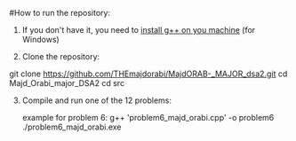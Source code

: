 #How to run the repository:

1. If you don't have it, you need to [install g++ on you machine](https://www.freecodecamp.org/news/how-to-install-c-and-cpp-compiler-on-windows/) (for Windows)

2. Clone the repository:

git clone https://github.com/THEmajdorabi/MajdORAB-_MAJOR_dsa2.git
cd Majd_Orabi_major_DSA2
cd src

3. Compile and run one of the 12 problems:

   example for problem 6:
g++ 'problem6_majd_orabi.cpp' -o problem6
./problem6_majd_orabi.exe
